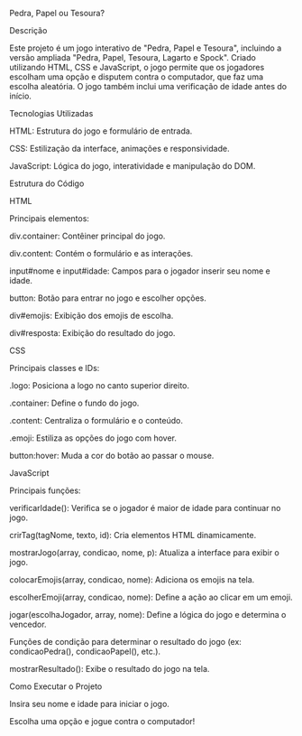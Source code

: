 Pedra, Papel ou Tesoura?

Descrição

Este projeto é um jogo interativo de "Pedra, Papel e Tesoura", incluindo a versão ampliada "Pedra, Papel, Tesoura, Lagarto e Spock". Criado utilizando HTML, CSS e JavaScript, o jogo permite que os jogadores escolham uma opção e disputem contra o computador, que faz uma escolha aleatória. O jogo também inclui uma verificação de idade antes do início.

Tecnologias Utilizadas

HTML: Estrutura do jogo e formulário de entrada.

CSS: Estilização da interface, animações e responsividade.

JavaScript: Lógica do jogo, interatividade e manipulação do DOM.

Estrutura do Código

HTML

Principais elementos:

div.container: Contêiner principal do jogo.

div.content: Contém o formulário e as interações.

input#nome e input#idade: Campos para o jogador inserir seu nome e idade.

button: Botão para entrar no jogo e escolher opções.

div#emojis: Exibição dos emojis de escolha.

div#resposta: Exibição do resultado do jogo.

CSS

Principais classes e IDs:

.logo: Posiciona a logo no canto superior direito.

.container: Define o fundo do jogo.

.content: Centraliza o formulário e o conteúdo.

.emoji: Estiliza as opções do jogo com hover.

button:hover: Muda a cor do botão ao passar o mouse.

JavaScript

Principais funções:

verificarIdade(): Verifica se o jogador é maior de idade para continuar no jogo.

crirTag(tagNome, texto, id): Cria elementos HTML dinamicamente.

mostrarJogo(array, condicao, nome, p): Atualiza a interface para exibir o jogo.

colocarEmojis(array, condicao, nome): Adiciona os emojis na tela.

escolherEmoji(array, condicao, nome): Define a ação ao clicar em um emoji.

jogar(escolhaJogador, array, nome): Define a lógica do jogo e determina o vencedor.

Funções de condição para determinar o resultado do jogo (ex: condicaoPedra(), condicaoPapel(), etc.).

mostrarResultado(): Exibe o resultado do jogo na tela.

Como Executar o Projeto

Insira seu nome e idade para iniciar o jogo.

Escolha uma opção e jogue contra o computador!